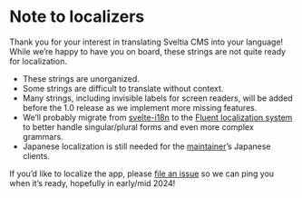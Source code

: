 # Note to localizers

Thank you for your interest in translating Sveltia CMS into your language! While we’re happy to have you on board, these strings are not quite ready for localization.

- These strings are unorganized.
- Some strings are difficult to translate without context.
- Many strings, including invisible labels for screen readers, will be added before the 1.0 release as we implement more missing features.
- We’ll probably migrate from [svelte-i18n](https://github.com/kaisermann/svelte-i18n) to the [Fluent localization system](https://projectfluent.org/) to better handle singular/plural forms and even more complex grammars.
- Japanese localization is still needed for the [maintainer](https://github.com/kyoshino)’s Japanese clients.

If you’d like to localize the app, please [file an issue](https://github.com/sveltia/sveltia-cms/issues) so we can ping you when it’s ready, hopefully in early/mid 2024!
